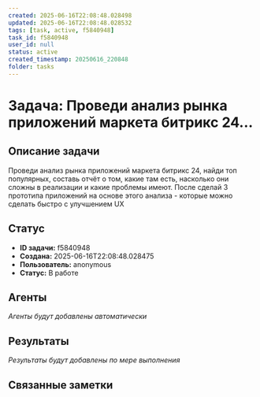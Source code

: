 ```yaml
---
created: 2025-06-16T22:08:48.028498
updated: 2025-06-16T22:08:48.028532
tags: [task, active, f5840948]
task_id: f5840948
user_id: null
status: active
created_timestamp: 20250616_220848
folder: tasks
---
```


# Задача: Проведи анализ рынка приложений маркета битрикс 24...

## Описание задачи

Проведи анализ рынка приложений маркета битрикс 24, найди топ популярных, составь отчёт о том, какие там есть, насколько они сложны в реализации и какие проблемы имеют. После сделай 3 прототипа приложений на основе этого анализа - которые можно сделать быстро с улучшением UX

## Статус
- **ID задачи:** f5840948
- **Создана:** 2025-06-16T22:08:48.028475
- **Пользователь:** anonymous
- **Статус:** В работе

## Агенты
*Агенты будут добавлены автоматически*

## Результаты
*Результаты будут добавлены по мере выполнения*

## Связанные заметки
